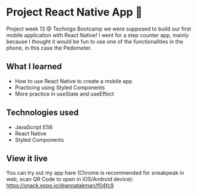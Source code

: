# Project React Native App 📱

Project week 13 @ Technigo Bootcamp we were supposed to build our first mobile application with React Native! I went for a step counter app, mainly because I thought it would be fun to use one of the functionalities in the phone, in this case the Pedometer.

## What I learned

- How to use React Native to create a mobile app
- Practicing using Styled Components
- More practice in useState and useEffect

## Technologies used

- JavaScript ES6
- React Native
- Styled Components

## View it live

You can try out my app here (Chrome is recommended for sneakpeak in web, scan QR Code to open in iOS/Android device): https://snack.expo.io/@annatakman/f04fc9 

